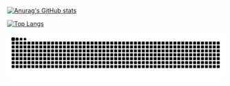 [![Anurag's GitHub stats](https://github-readme-stats.vercel.app/api?username=saint-deity&theme=material-palenight&show_icons=true)](https://github.com/anuraghazra/github-readme-stats)

[![Top Langs](https://github-readme-stats.vercel.app/api/top-langs/?username=saint-deity&theme=material-palenight&show_icons=true=github-readme-stats,anuraghazra.github.io)](https://github.com/anuraghazra/github-readme-stats)

![GitHub Snake dark](https://github.com/saint-deity/saint-deity/blob/output/github-contribution-grid-snake-dark.svg)
